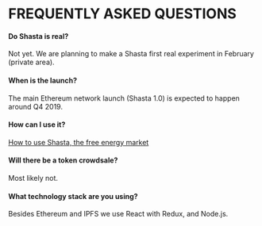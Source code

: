# FREQUENTLY ASKED QUESTIONS

#### Do Shasta is real?
Not yet. We are planning to make a Shasta first real experiment in February (private area).

#### When is the launch?
The main Ethereum network launch (Shasta 1.0) is expected to happen around Q4 2019.

#### How can I use it?
[How to use Shasta, the free energy market](https://medium.com/shastaproject/how-to-use-shasta-the-free-energy-market-2d9f2ab0631e)

#### Will there be a token crowdsale?
Most likely not.

#### What technology stack are you using?
Besides Ethereum and IPFS we use React with Redux, and Node.js.
